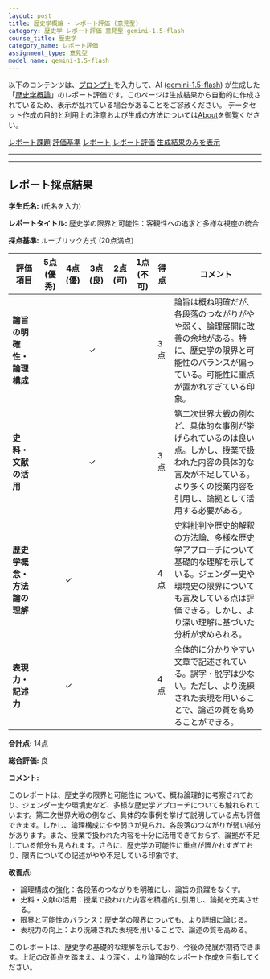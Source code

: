 ```yaml
---
layout: post
title: 歴史学概論 - レポート評価 (意見型)
category: 歴史学 レポート評価 意見型 gemini-1.5-flash
course_title: 歴史学
category_name: レポート評価
assignment_type: 意見型
model_name: gemini-1.5-flash
---
```


以下のコンテンツは、[プロンプト](http://127.0.0.1:8000/generated/歴史学/gemini-1.5-flash/prompt_レポート評価-意見型.md)を入力して、AI ([gemini-1.5-flash](contents/gemini-1.5-flash)) が生成した「[歴史学概論](/contents/歴史学/)」のレポート評価です。このページは生成結果から自動的に作成されているため、表示が乱れている場合があることをご容赦ください。
データセット作成の目的と利用上の注意および生成の方法については[About](/About)を御覧ください。

[レポート課題](../レポート課題-意見型)
[評価基準](../評価基準-意見型)
[レポート](../レポート-意見型)
[レポート評価](../レポート評価-意見型)
[生成結果のみを表示](http://127.0.0.1:8000/generated/歴史学/gemini-1.5-flash/レポート評価-意見型.md)
  

***
***
  
## レポート採点結果

**学生氏名:** (氏名を入力)

**レポートタイトル:** 歴史学の限界と可能性：客観性への追求と多様な視座の統合

**採点基準:** ルーブリック方式 (20点満点)


| 評価項目 | 5点 (優秀) | 4点 (優) | 3点 (良) | 2点 (可) | 1点 (不可) | 得点 | コメント |
|---|---|---|---|---|---|---|---|
| **論旨の明確性・論理構成** |  |  | ✓ |  |  | 3点 | 論旨は概ね明確だが、各段落のつながりがやや弱く、論理展開に改善の余地がある。特に、歴史学の限界と可能性のバランスが偏っている。可能性に重点が置かれすぎている印象。 |
| **史料・文献の活用** |  |  | ✓ |  |  | 3点 | 第二次世界大戦の例など、具体的な事例が挙げられているのは良い点。しかし、授業で扱われた内容の具体的な言及が不足している。より多くの授業内容を引用し、論拠として活用する必要がある。 |
| **歴史学概念・方法論の理解** |  | ✓ |  |  |  | 4点 | 史料批判や歴史的解釈の方法論、多様な歴史学アプローチについて基礎的な理解を示している。ジェンダー史や環境史の限界についても言及している点は評価できる。しかし、より深い理解に基づいた分析が求められる。 |
| **表現力・記述力** |  | ✓ |  |  |  | 4点 | 全体的に分かりやすい文章で記述されている。誤字・脱字は少ない。ただし、より洗練された表現を用いることで、論述の質を高めることができる。 |


**合計点:** 14点


**総合評価:** 良

**コメント:**

このレポートは、歴史学の限界と可能性について、概ね論理的に考察されており、ジェンダー史や環境史など、多様な歴史学アプローチについても触れられています。第二次世界大戦の例など、具体的な事例を挙げて説明している点も評価できます。しかし、論理構成にやや弱さが見られ、各段落のつながりが弱い部分があります。また、授業で扱われた内容を十分に活用できておらず、論拠が不足している部分も見られます。さらに、歴史学の可能性に重点が置かれすぎており、限界についての記述がやや不足している印象です。

**改善点:**

* 論理構成の強化：各段落のつながりを明確にし、論旨の飛躍をなくす。
* 史料・文献の活用：授業で扱われた内容を積極的に引用し、論拠を充実させる。
* 限界と可能性のバランス：歴史学の限界についても、より詳細に論じる。
* 表現力の向上：より洗練された表現を用いることで、論述の質を高める。


このレポートは、歴史学の基礎的な理解を示しており、今後の発展が期待できます。上記の改善点を踏まえ、より深く、より論理的なレポート作成を目指してください。
